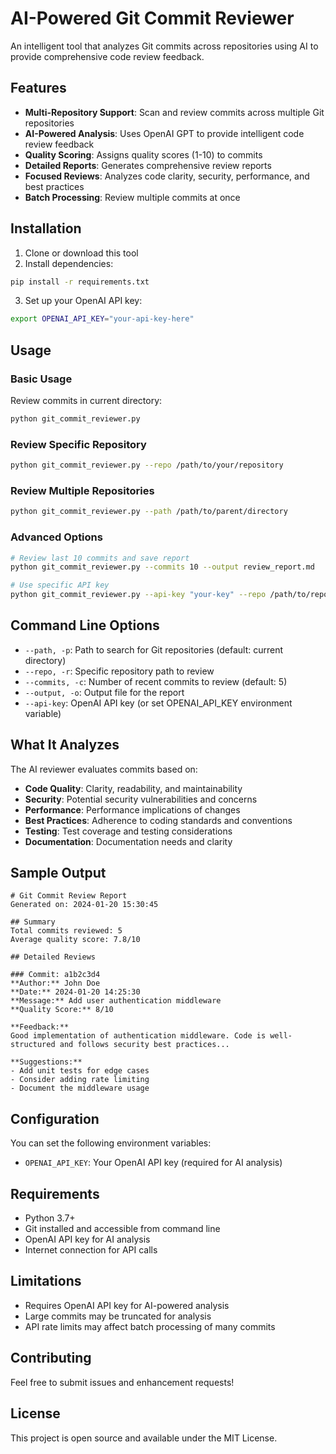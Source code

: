 # AI-Powered Git Commit Reviewer

An intelligent tool that analyzes Git commits across repositories using AI to provide comprehensive code review feedback.

## Features

- **Multi-Repository Support**: Scan and review commits across multiple Git repositories
- **AI-Powered Analysis**: Uses OpenAI GPT to provide intelligent code review feedback
- **Quality Scoring**: Assigns quality scores (1-10) to commits
- **Detailed Reports**: Generates comprehensive review reports
- **Focused Reviews**: Analyzes code clarity, security, performance, and best practices
- **Batch Processing**: Review multiple commits at once

## Installation

1. Clone or download this tool
2. Install dependencies:
```bash
pip install -r requirements.txt
```

3. Set up your OpenAI API key:
```bash
export OPENAI_API_KEY="your-api-key-here"
```

## Usage

### Basic Usage

Review commits in current directory:
```bash
python git_commit_reviewer.py
```

### Review Specific Repository

```bash
python git_commit_reviewer.py --repo /path/to/your/repository
```

### Review Multiple Repositories

```bash
python git_commit_reviewer.py --path /path/to/parent/directory
```

### Advanced Options

```bash
# Review last 10 commits and save report
python git_commit_reviewer.py --commits 10 --output review_report.md

# Use specific API key
python git_commit_reviewer.py --api-key "your-key" --repo /path/to/repo
```

## Command Line Options

- `--path, -p`: Path to search for Git repositories (default: current directory)
- `--repo, -r`: Specific repository path to review
- `--commits, -c`: Number of recent commits to review (default: 5)
- `--output, -o`: Output file for the report
- `--api-key`: OpenAI API key (or set OPENAI_API_KEY environment variable)

## What It Analyzes

The AI reviewer evaluates commits based on:

- **Code Quality**: Clarity, readability, and maintainability
- **Security**: Potential security vulnerabilities and concerns
- **Performance**: Performance implications of changes
- **Best Practices**: Adherence to coding standards and conventions
- **Testing**: Test coverage and testing considerations
- **Documentation**: Documentation needs and clarity

## Sample Output

```
# Git Commit Review Report
Generated on: 2024-01-20 15:30:45

## Summary
Total commits reviewed: 5
Average quality score: 7.8/10

## Detailed Reviews

### Commit: a1b2c3d4
**Author:** John Doe
**Date:** 2024-01-20 14:25:30
**Message:** Add user authentication middleware
**Quality Score:** 8/10

**Feedback:**
Good implementation of authentication middleware. Code is well-structured and follows security best practices...

**Suggestions:**
- Add unit tests for edge cases
- Consider adding rate limiting
- Document the middleware usage
```

## Configuration

You can set the following environment variables:

- `OPENAI_API_KEY`: Your OpenAI API key (required for AI analysis)

## Requirements

- Python 3.7+
- Git installed and accessible from command line
- OpenAI API key for AI analysis
- Internet connection for API calls

## Limitations

- Requires OpenAI API key for AI-powered analysis
- Large commits may be truncated for analysis
- API rate limits may affect batch processing of many commits

## Contributing

Feel free to submit issues and enhancement requests!

## License

This project is open source and available under the MIT License.
